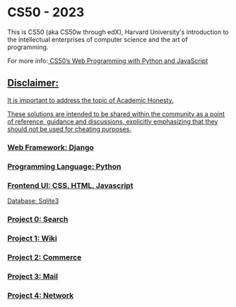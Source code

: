 <h1> CS50 - 2023 </h1>
<p>This is CS50 (aka CS50w through edX), Harvard University's introduction to the intellectual enterprises of computer science and the art of programming.</p>
<p>
  For more info:<a href="https://cs50.harvard.edu/web/2020/" rel="nofollow"> CS50’s Web Programming with Python and JavaScript
</p>
  
<h2> Disclaimer: </h2>
<p>It is important to address the topic of <a href="https://cs50.harvard.edu/x/2023/honesty/" rel="nofollow">Academic Honesty. </p>
<p>These solutions are intended to be shared within the community as a point of reference, guidance and discussions, explicitly emphasizing that they should not be used for cheating purposes.</p>
  
<h3>Web Framework: Django</h3>
<h3>Programming Language: Python </h3>
<h3>Frontend UI: CSS, HTML, Javascript </h3
<h3>Database: Sqlite3 </h3>

<h3> Project 0: Search </h3>

<h3> Project 1: Wiki </h3>

<h3> Project 2: Commerce </h3>

<h3> Project 3: Mail </h3>

<h3> Project 4: Network </h3>

 
 
